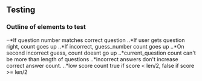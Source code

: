 ## Testing
### Outline of elements to test
⋅⋅*If question number matches correct question
..*If user gets question right, count goes up
..*If incorrect, guess_number count goes up
..*On second incorrect guess, count doesnt go up
..*current_question count can't be more than length of questions
..*incorrect answers don't increase correct answer count.
..*low score count true if score < len/2, false if score >= len/2